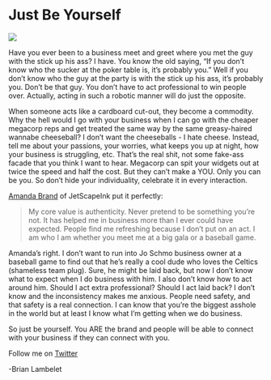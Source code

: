 <!--
id: 686224891
link: http://techneur.com/post/686224891/just-be-yourself
slug: just-be-yourself
date: Fri Jun 11 2010 01:48:00 GMT-0500 (CDT)
publish: 2010-06-011
tags: 
-->


Just Be Yourself
================

![](http://media.tumblr.com/tumblr_l3tk0yqilM1qzbc4f.jpg)

Have you ever been to a business meet and greet where you met the guy
with the stick up his ass? I have. You know the old saying, “If you
don’t know who the sucker at the poker table is, it’s probably you.”
Well if you don’t know who the guy at the party is with the stick up his
ass, it’s probably you. Don’t be that guy. You don’t have to act
professional to win people over. Actually, acting in such a robotic
manner will do just the opposite.

When someone acts like a cardboard cut-out, they become a commodity. Why
the hell would I go with your business when I can go with the cheaper
megacorp reps and get treated the same way by the same greasy-haired
wannabe cheeseball? I don’t want the cheeseballs - I hate cheese.
Instead, tell me about your passions, your worries, what keeps you up at
night, how your business is struggling, etc. That’s the real shit, not
some fake-ass facade that you think I want to hear. Megacorp can spit
your widgets out at twice the speed and half the cost. But they can’t
make a YOU. Only you can be you. So don’t hide your individuality,
celebrate it in every interaction.

[Amanda
Brand](http://twitter.com/JetScapeink "Follow Amanda on Twitter") of
JetScapeInk put it perfectly:

> My core value is authenticity. Never pretend to be something you’re
> not. It has helped me in business more than I ever could have
> expected. People find me refreshing because I don’t put on an act. I
> am who I am whether you meet me at a big gala or a baseball game.

Amanda’s right. I don’t want to run into Jo Schmo business owner at a
baseball game to find out that he’s really a cool dude who loves the
Celtics (shameless team plug). Sure, he might be laid back, but now I
don’t know what to expect when I do business with him. I also don’t know
how to act around him. Should I act extra professional? Should I act
laid back? I don’t know and the inconsistency makes me anxious. People
need safety, and that safety is a real connection. I can know that
you’re the biggest asshole in the world but at least I know what I’m
getting when we do business.

So just be yourself. You ARE the brand and people will be able to
connect with your business if they can connect with you.

Follow me on
[Twitter](http://twitter.com/brianlambelet "Follow Brian on Twitter")

-Brian Lambelet

